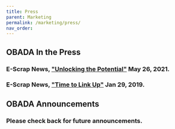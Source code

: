 ```yaml
---
title: Press
parent: Marketing
permalink: /marketing/press/
nav_order: 
---
```



## OBADA In the Press

### E-Scrap News, ["Unlocking the Potential"](https://resource-recycling.com/e-scrap/2021/05/26/unlocking-the-potential/) May 26, 2021.

### E-Scrap News, ["Time to Link Up"](https://resource-recycling.com/e-scrap/2019/01/29/time-to-link-up/) Jan 29, 2019.





## OBADA Announcements

### Please check back for future announcements. 

